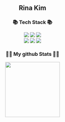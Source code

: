 <h2 align="center"> Rina Kim </h2>

<h3 align="center">📚 Tech Stack 📚</h3>
<p align="center">
  <a><img src="https://img.shields.io/badge/java-007396?style=for-the-badge&logo=java&logoColor=white"></a>
  <a><img src="https://img.shields.io/badge/python-3776AB?style=for-the-badge&logo=python&logoColor=white">
  <a><img src="https://img.shields.io/badge/c-A8B9CC?style=for-the-badge&logo=c&logoColor=white">
  <br>
  <a><img src="https://img.shields.io/badge/spring-6DB33F?style=for-the-badge&logo=spring&logoColor=white"></a>
  <a><img src="https://img.shields.io/badge/springboot-6DB33F?style=for-the-badge&logo=springboot&logoColor=white"></a>
  <a><img src="https://img.shields.io/badge/mysql-4479A1?style=for-the-badge&logo=mysql&logoColor=white"></a>
</p>

<div align="center">
<h3 align="center">👩‍💻 My github Stats 👩‍💻</h3>
 
  <img height="180em" src="https://github-readme-stats-git-masterrstaa-rickstaa.vercel.app/api/top-langs/?username=ri-naa&layout=compact" />
